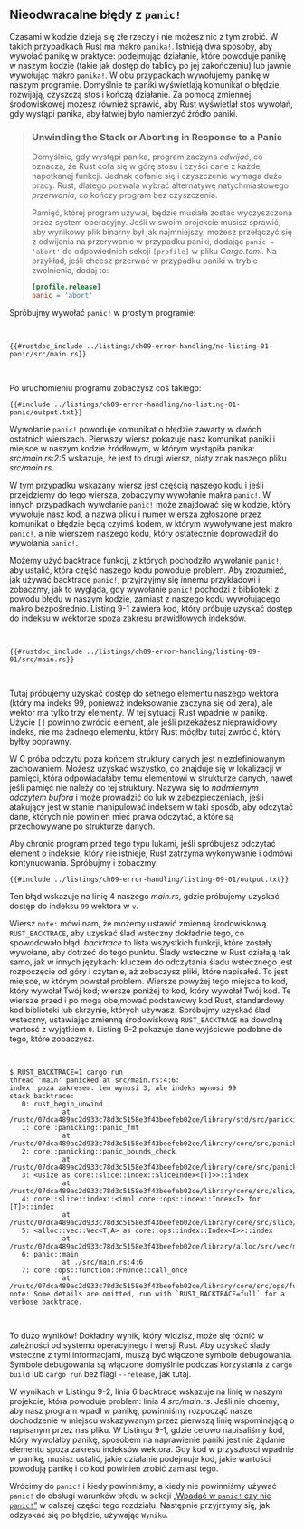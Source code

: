 ## Nieodwracalne błędy z `panic!`

Czasami w kodzie dzieją się złe rzeczy i nie możesz nic z tym zrobić. W takich przypadkach Rust ma makro `panika!`. Istnieją dwa sposoby, aby wywołać panikę w praktyce: podejmując działanie, które powoduje panikę w naszym kodzie (takie jak
dostęp do tablicy po jej zakończeniu) lub jawnie wywołując makro `panika!`.
W obu przypadkach wywołujemy panikę w naszym programie. Domyślnie te paniki
wyświetlają komunikat o błędzie, rozwijają, czyszczą stos i kończą działanie. Za pomocą zmiennej
środowiskowej możesz również sprawić, aby Rust wyświetlał stos wywołań, gdy wystąpi panika, aby łatwiej było namierzyć źródło paniki.

> ### Unwinding the Stack or Aborting in Response to a Panic
>
> Domyślnie, gdy wystąpi panika, program zaczyna *odwijać*, co oznacza, że
> Rust cofa się w górę stosu i czyści dane z każdej napotkanej
> funkcji. Jednak cofanie się i czyszczenie wymaga dużo pracy. Rust,
> dlatego pozwala wybrać alternatywę natychmiastowego *przerwania*,
> co kończy program bez czyszczenia.
>
> Pamięć, której program używał, będzie musiała zostać wyczyszczona przez
> system operacyjny. Jeśli w swoim projekcie musisz sprawić, aby wynikowy plik binarny był
> jak najmniejszy, możesz przełączyć się z odwijania na przerywanie w przypadku paniki,
> dodając `panic = 'abort'` do odpowiednich sekcji `[profile]` w pliku
> *Cargo.toml*. Na przykład, jeśli chcesz przerwać w przypadku paniki w trybie zwolnienia,
> dodaj to:
>
> ```toml
> [profile.release]
> panic = 'abort'
> ```

Spróbujmy wywołać `panic!` w prostym programie:

<Listing file-name="src/main.rs">

```rust,should_panic,panics
{{#rustdoc_include ../listings/ch09-error-handling/no-listing-01-panic/src/main.rs}}
```

</Listing>

Po uruchomieniu programu zobaczysz coś takiego:

```console
{{#include ../listings/ch09-error-handling/no-listing-01-panic/output.txt}}
```

Wywołanie `panic!` powoduje komunikat o błędzie zawarty w dwóch ostatnich wierszach.
Pierwszy wiersz pokazuje nasz komunikat paniki i miejsce w naszym kodzie źródłowym, w którym
wystąpiła panika: *src/main.rs:2:5* wskazuje, że jest to drugi wiersz,
piąty znak naszego pliku *src/main.rs*.

W tym przypadku wskazany wiersz jest częścią naszego kodu i jeśli przejdziemy do tego
wiersza, zobaczymy wywołanie makra `panic!`. W innych przypadkach wywołanie `panic!` może
znajdować się w kodzie, który wywołuje nasz kod, a nazwa pliku i numer wiersza zgłoszone przez
komunikat o błędzie będą czyimś kodem, w którym wywoływane jest makro `panic!`,
a nie wierszem naszego kodu, który ostatecznie doprowadził do wywołania `panic!`.

<!-- Stary nagłówek. Nie usuwaj, bo linki mogą się zepsuć. -->
<a id="using-a-panic-backtrace"></a>

Możemy użyć backtrace funkcji, z których pochodziło wywołanie `panic!`, aby ustalić,
która część naszego kodu powoduje problem. Aby zrozumieć, jak używać
backtrace `panic!`, przyjrzyjmy się innemu przykładowi i zobaczmy, jak to wygląda, gdy
wywołanie `panic!` pochodzi z biblioteki z powodu błędu w naszym kodzie, zamiast
z naszego kodu wywołującego makro bezpośrednio. Listing 9-1 zawiera kod, który
próbuje uzyskać dostęp do indeksu w wektorze spoza zakresu prawidłowych indeksów.

<Listing number="9-1" file-name="src/main.rs" caption="Attempting to access an element beyond the end of a vector, which will cause a call to `panic!`">

```rust,should_panic,panics
{{#rustdoc_include ../listings/ch09-error-handling/listing-09-01/src/main.rs}}
```

</Listing>

Tutaj próbujemy uzyskać dostęp do setnego elementu naszego wektora (który ma
indeks 99, ponieważ indeksowanie zaczyna się od zera), ale wektor ma tylko trzy
elementy. W tej sytuacji Rust wpadnie w panikę. Użycie `[]` powinno zwrócić
element, ale jeśli przekażesz nieprawidłowy indeks, nie ma żadnego elementu, który Rust
mógłby tutaj zwrócić, który byłby poprawny.

W C próba odczytu poza końcem struktury danych jest niezdefiniowanym
zachowaniem. Możesz uzyskać wszystko, co znajduje się w lokalizacji w pamięci, która
odpowiadałaby temu elementowi w strukturze danych, nawet jeśli pamięć
nie należy do tej struktury. Nazywa się to *nadmiernym odczytem bufora* i może
prowadzić do luk w zabezpieczeniach, jeśli atakujący jest w stanie manipulować indeksem
w taki sposób, aby odczytać dane, których nie powinien mieć prawa odczytać, a które są przechowywane po
strukturze danych.

Aby chronić program przed tego typu lukami, jeśli spróbujesz odczytać
element o indeksie, który nie istnieje, Rust zatrzyma wykonywanie i odmówi
kontynuowania. Spróbujmy i zobaczmy:

```console
{{#include ../listings/ch09-error-handling/listing-09-01/output.txt}}
```

Ten błąd wskazuje na linię 4 naszego *main.rs*, gdzie próbujemy uzyskać dostęp do indeksu
`99` wektora w `v`.

Wiersz `note:` mówi nam, że możemy ustawić zmienną środowiskową `RUST_BACKTRACE`, aby uzyskać ślad wsteczny dokładnie tego, co spowodowało błąd.
*backtrace* to lista wszystkich funkcji, które zostały wywołane, aby dotrzeć do tego
punktu. Ślady wsteczne w Rust działają tak samo, jak w innych językach: kluczem do
odczytania śladu wstecznego jest rozpoczęcie od góry i czytanie, aż zobaczysz pliki, które
napisałeś. To jest miejsce, w którym powstał problem. Wiersze powyżej tego miejsca
to kod, który wywołał Twój kod; wiersze poniżej to kod, który wywołał Twój
kod. Te wiersze przed i po mogą obejmować podstawowy kod Rust, standardowy
kod biblioteki lub skrzynie, których używasz. Spróbujmy uzyskać ślad wsteczny,
ustawiając zmienną środowiskową `RUST_BACKTRACE` na dowolną wartość z wyjątkiem `0`.
Listing 9-2 pokazuje dane wyjściowe podobne do tego, które zobaczysz.

<!-- manual-regeneration
cd listings/ch09-error-handling/listing-09-01
RUST_BACKTRACE=1 cargo run
copy the backtrace output below
check the backtrace number mentioned in the text below the listing
-->

<Listing number="9-2" caption="The backtrace generated by a call to `panic!` displayed when the environment variable `RUST_BACKTRACE` is set">

```console
$ RUST_BACKTRACE=1 cargo run
thread 'main' panicked at src/main.rs:4:6:
index  poza zakresem: len wynosi 3, ale indeks wynosi 99
stack backtrace:
   0: rust_begin_unwind
             at /rustc/07dca489ac2d933c78d3c5158e3f43beefeb02ce/library/std/src/panicking.rs:645:5
   1: core::panicking::panic_fmt
             at /rustc/07dca489ac2d933c78d3c5158e3f43beefeb02ce/library/core/src/panicking.rs:72:14
   2: core::panicking::panic_bounds_check
             at /rustc/07dca489ac2d933c78d3c5158e3f43beefeb02ce/library/core/src/panicking.rs:208:5
   3: <usize as core::slice::index::SliceIndex<[T]>>::index
             at /rustc/07dca489ac2d933c78d3c5158e3f43beefeb02ce/library/core/src/slice/index.rs:255:10
   4: core::slice::index::<impl core::ops::index::Index<I> for [T]>::index
             at /rustc/07dca489ac2d933c78d3c5158e3f43beefeb02ce/library/core/src/slice/index.rs:18:9
   5: <alloc::vec::Vec<T,A> as core::ops::index::Index<I>>::index
             at /rustc/07dca489ac2d933c78d3c5158e3f43beefeb02ce/library/alloc/src/vec/mod.rs:2770:9
   6: panic::main
             at ./src/main.rs:4:6
   7: core::ops::function::FnOnce::call_once
             at /rustc/07dca489ac2d933c78d3c5158e3f43beefeb02ce/library/core/src/ops/function.rs:250:5
note: Some details are omitted, run with `RUST_BACKTRACE=full` for a verbose backtrace.
```

</Listing>

To dużo wyników! Dokładny wynik, który widzisz, może się różnić w zależności od
systemu operacyjnego i wersji Rust. Aby uzyskać ślady wsteczne z tymi
informacjami, muszą być włączone symbole debugowania. Symbole debugowania są włączone
domyślnie podczas korzystania z `cargo build` lub `cargo run` bez flagi `--release`,
jak tutaj.

W wynikach w Listingu 9-2, linia 6 backtrace wskazuje na linię w naszym
projekcie, która powoduje problem: linia 4 *src/main.rs*. Jeśli nie chcemy, aby
nasz program wpadł w panikę, powinniśmy rozpocząć nasze dochodzenie w miejscu wskazywanym
przez pierwszą linię wspominającą o napisanym przez nas pliku. W Listingu 9-1, gdzie
celowo napisaliśmy kod, który wywołałby panikę, sposobem na naprawienie paniki jest nie
żądanie elementu spoza zakresu indeksów wektora. Gdy kod
w przyszłości wpadnie w panikę, musisz ustalić, jakie działanie podejmuje kod,
jakie wartości powodują panikę i co kod powinien zrobić zamiast tego.

Wrócimy do `panic!` i kiedy powinniśmy, a kiedy nie powinniśmy używać `panic!` do
obsługi warunków błędu w sekcji [„Wpadać w `panic!` czy nie
`panic!`”][to-panic-or-not-to-panic]<!-- ignore --> w dalszej części tego
rozdziału. Następnie przyjrzymy się, jak odzyskać się po błędzie, używając `Wyniku`.

[to-panic-or-not-to-panic]:
ch09-03-to-panic-or-not-to-panic.html#to-panic-or-not-to-panic
